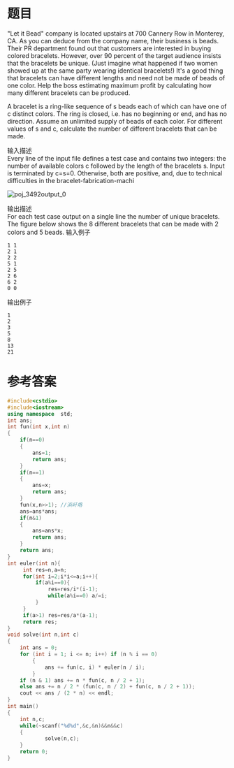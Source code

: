 # 题目
"Let it Bead" company is located upstairs at 700 Cannery Row in Monterey, CA. As you can deduce from the company name, their business is beads. Their PR department found out that customers are interested in buying colored bracelets. However, over 90 percent of the target audience insists that the bracelets be unique. (Just imagine what happened if two women showed up at the same party wearing identical bracelets!) It's a good thing that bracelets can have different lengths and need not be made of beads of one color. Help the boss estimating maximum profit by calculating how many different bracelets can be produced.

A bracelet is a ring-like sequence of s beads each of which can have one of c distinct colors. The ring is closed, i.e. has no beginning or end, and has no direction. Assume an unlimited supply of beads of each color. For different values of s and c, calculate the number of different bracelets that can be made.

输入描述<br>
Every line of the input file defines a test case and contains two integers: the number of available colors c followed by the length of the bracelets s. Input is terminated by c=s=0. Otherwise, both are positive, and, due to technical difficulties in the bracelet-fabrication-machi

![poj_3492output_0](http://uploadfiles.nowcoder.com/probs/acm/poj_3492output_0.jpg)

输出描述<br>
For each test case output on a single line the number of unique bracelets. The figure below shows the 8 different bracelets that can be made with 2 colors and 5 beads.
输入例子<br>
```
1 1
2 1
2 2
5 1
2 5
2 6
6 2
0 0
```
输出例子
```
1
2
3
5
8
13
21
```

# 参考答案
```c++
#include<cstdio>
#include<iostream>
using namespace  std;
int ans;
int fun(int x,int n)
{
    if(n==0)
    {
        ans=1;
        return ans;
    }
    if(n==1)
    {
        ans=x;
        return ans;
    }
    fun(x,n>>1); //浜屽垎
    ans=ans*ans;
    if(n&1)
    {
        ans=ans*x;
        return ans;
    }
    return ans;
}
int euler(int n){
     int res=n,a=n;
     for(int i=2;i*i<=a;i++){
         if(a%i==0){
             res=res/i*(i-1);
             while(a%i==0) a/=i;
         }
     }
     if(a>1) res=res/a*(a-1);
     return res;
}
void solve(int n,int c)
{
    int ans = 0;
    for (int i = 1; i <= n; i++) if (n % i == 0)
        {
            ans += fun(c, i) * euler(n / i);
        }
    if (n & 1) ans += n * fun(c, n / 2 + 1);
    else ans += n / 2 * (fun(c, n / 2) + fun(c, n / 2 + 1));
    cout << ans / (2 * n) << endl;
}
int main()
{
    int n,c;
    while(~scanf("%d%d",&c,&n)&&n&&c)
    {
            solve(n,c);
    }
    return 0;
}

